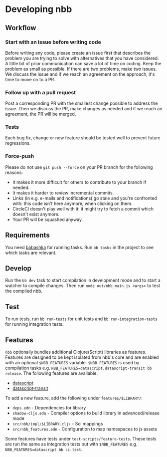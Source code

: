 # Developing nbb

## Workflow

### Start with an issue before writing code

Before writing any code, please create an issue first that describes the problem
you are trying to solve with alternatives that you have considered. A little bit
of prior communication can save a lot of time on coding. Keep the problem as
small as possible. If there are two problems, make two issues. We discuss the
issue and if we reach an agreement on the approach, it's time to move on to a
PR.

### Follow up with a pull request

Post a corresponding PR with the smallest change possible to address the
issue. Then we discuss the PR, make changes as needed and if we reach an
agreement, the PR will be merged.

### Tests

Each bug fix, change or new feature should be tested well to prevent future
regressions.

### Force-push

Please do not use `git push --force` on your PR branch for the following
reasons:

- It makes it more difficult for others to contribute to your branch if needed.
- It makes it harder to review incremental commits.
- Links (in e.g. e-mails and notifications) go stale and you're confronted with:
  this code isn't here anymore, when clicking on them.
- CircleCI doesn't play well with it: it might try to fetch a commit which
  doesn't exist anymore.
- Your PR will be squashed anyway.

## Requirements

You need [babashka](https://babashka.org) for running tasks. Run `bb tasks` in
the project to see which tasks are relevant.

## Develop

Run the `bb dev` task to start compilation in development mode and to start a watcher to compile changes.
Then run `node out/nbb_main.js <args>` to test the compiled nbb.

## Test

To run tests, run `bb run-tests` for unit tests and `bb run-integration-tests` for running integration tests.

## Features

`nbb` optionally bundles additional Clojure(Script) libraries as features.
Features are designed to be kept isolated from nbb's core and are enabled with
an optional `$NBB_FEATURES` variable. `$NBB_FEATURES` is used by compilation
tasks e.g. `NBB_FEATURES=datascript,datascript-transit bb release`. The
following features are available:

* [datascript](https://github.com/tonsky/datascript)
* [datascript-transit](https://github.com/tonsky/datascript-transit)

To add a new feature, add the following under `features/$LIBRARY/`:
- `deps.edn` - Dependencies for library
- `shadow-cljs.edn` - Compiler options to build library in advanced/release mode
- `src/nbb/impl/$LIBRARY.cljs` - Sci mappings
- `src/nbb_features.edn` - Configuration to map namespaces to js assets

Some features have tests under `test-scripts/feature-tests`. These tests are run
the same as integration tests but with `$NBB_FEATURES` e.g.
`NBB_FEATURES=datascript bb ci:test`.
